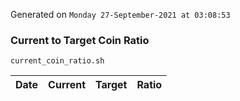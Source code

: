 Generated on `Monday 27-September-2021 at 03:08:53`

### Current to Target Coin Ratio
`current_coin_ratio.sh`

Date|Current|Target|Ratio
---|---|---|---

